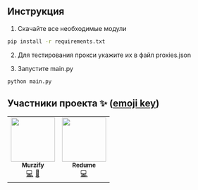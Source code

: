 ## Инструкция

1. Скачайте все необходимые модули
```sh
pip install -r requirements.txt
```

2. Для тестирования прокси укажите их в файл proxies.json

3. Запустите main.py
```sh
python main.py
```

## Участники проекта ✨ ([emoji key](https://allcontributors.org/docs/en/emoji-key))
<table>
  <tr>
    <td align="center">
     <a href="https://github.com/Murzify"><img src="https://avatars.githubusercontent.com/u/59001661?v=3?s=100" width="100px;" alt=""/>
     <br/><sub><b>Murzify</b></sub></a><br/>
      <a href="#code" title="Код">💻</a>
    <a href="#projectManagement" title="Управление проектом">📆</a></td>

   <td align="center"><a href="https://github.com/Redume"><img src="https://avatars.githubusercontent.com/u/49362257?v=3?s=100" width="100px;" alt=""/>
   <br/><sub><b>Redume</b></sub></a><br/>
     <a href="#code" title="Помощь с кодом">💻</a>
 </tr>
</table>
